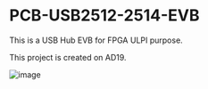 # PCB-USB2512-2514-EVB

This is a USB Hub EVB for FPGA ULPI purpose.

This project is created on AD19.

![image](https://user-images.githubusercontent.com/115007168/194035842-25b7467c-8846-4eb0-a78b-c8bf132cd01f.png)


